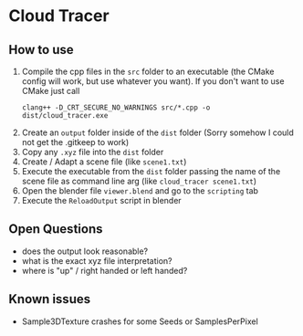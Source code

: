 # Cloud Tracer

## How to use

 1. Compile the cpp files in the `src` folder to an executable (the CMake config
    will work, but use whatever you want). If you don't want to use CMake just 
    call
    ```
    clang++ -D_CRT_SECURE_NO_WARNINGS src/*.cpp -o dist/cloud_tracer.exe
    ```
 2. Create an `output` folder inside of the `dist` folder (Sorry somehow I could
    not get the .gitkeep to work)
 3. Copy any `.xyz` file into the `dist` folder
 4. Create / Adapt a scene file (like `scene1.txt`)
 5. Execute the executable from the `dist` folder passing the name of the scene
    file as command line arg (like `cloud_tracer scene1.txt`)
 6. Open the blender file `viewer.blend` and go to the `scripting` tab
 7. Execute the `ReloadOutput` script in blender
 
## Open Questions
 - does the output look reasonable?
 - what is the exact xyz file interpretation?
 - where is "up" / right handed or left handed?

## Known issues
 - Sample3DTexture crashes for some Seeds or SamplesPerPixel
